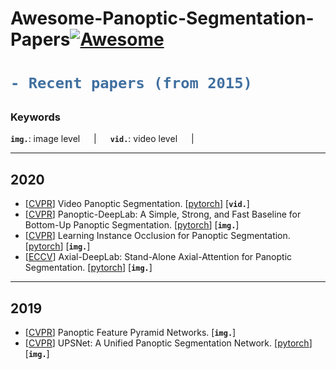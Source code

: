 # Awesome-Panoptic-Segmentation-Papers[![Awesome](https://awesome.re/badge.svg)](https://awesome.re)

<h1> 

```diff
- Recent papers (from 2015)
```

</h1>

<h3> Keywords </h3>


__`img.`__: image level  &emsp; | &emsp; __`vid.`__: video level &emsp; | &emsp; 

---
## 2020
- [[CVPR](https://arxiv.org/pdf/2006.11339v1.pdf)] Video Panoptic Segmentation. [[pytorch](https://github.com/mcahny/vps)] [__`vid.`__]
- [[CVPR](https://arxiv.org/pdf/1911.10194v3.pdf)] Panoptic-DeepLab: A Simple, Strong, and Fast Baseline for Bottom-Up Panoptic Segmentation. [[pytorch](https://github.com/bowenc0221/panoptic-deeplab)] [__`img.`__]
- [[CVPR](https://arxiv.org/pdf/1906.05896v4.pdf)] Learning Instance Occlusion for Panoptic Segmentation. [[pytorch](https://github.com/jlazarow/learning_instance_occlusion)] [__`img.`__]
- [[ECCV](https://arxiv.org/pdf/2003.07853v2.pdf)] Axial-DeepLab: Stand-Alone Axial-Attention for Panoptic Segmentation. [[pytorch](https://github.com/csrhddlam/axial-deeplab)] [__`img.`__]



---
## 2019
- [[CVPR](https://arxiv.org/pdf/1901.02446v2.pdf)] Panoptic Feature Pyramid Networks. [__`img.`__]
- [[CVPR](https://arxiv.org/pdf/1901.03784v2.pdf)] UPSNet: A Unified Panoptic Segmentation Network. [[pytorch](https://github.com/uber-research/UPSNet)] [__`img.`__] 



